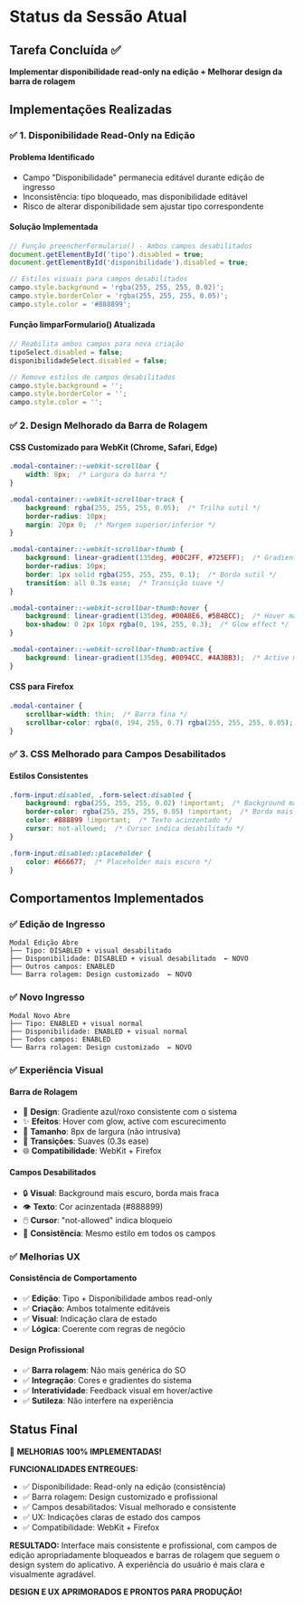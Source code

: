 # Status da Sessão Atual

## Tarefa Concluída ✅
**Implementar disponibilidade read-only na edição + Melhorar design da barra de rolagem**

## Implementações Realizadas

### ✅ **1. Disponibilidade Read-Only na Edição**

#### **Problema Identificado**
- Campo "Disponibilidade" permanecia editável durante edição de ingresso
- Inconsistência: tipo bloqueado, mas disponibilidade editável
- Risco de alterar disponibilidade sem ajustar tipo correspondente

#### **Solução Implementada**
```javascript
// Função preencherFormulario() - Ambos campos desabilitados
document.getElementById('tipo').disabled = true;
document.getElementById('disponibilidade').disabled = true;

// Estilos visuais para campos desabilitados
campo.style.background = 'rgba(255, 255, 255, 0.02)';
campo.style.borderColor = 'rgba(255, 255, 255, 0.05)';
campo.style.color = '#888899';
```

#### **Função limparFormulario() Atualizada**
```javascript
// Reabilita ambos campos para nova criação
tipoSelect.disabled = false;
disponibilidadeSelect.disabled = false;

// Remove estilos de campos desabilitados
campo.style.background = '';
campo.style.borderColor = '';
campo.style.color = '';
```

### ✅ **2. Design Melhorado da Barra de Rolagem**

#### **CSS Customizado para WebKit (Chrome, Safari, Edge)**
```css
.modal-container::-webkit-scrollbar {
    width: 8px;  /* Largura da barra */
}

.modal-container::-webkit-scrollbar-track {
    background: rgba(255, 255, 255, 0.05);  /* Trilha sutil */
    border-radius: 10px;
    margin: 20px 0;  /* Margem superior/inferior */
}

.modal-container::-webkit-scrollbar-thumb {
    background: linear-gradient(135deg, #00C2FF, #725EFF);  /* Gradiente do sistema */
    border-radius: 10px;
    border: 1px solid rgba(255, 255, 255, 0.1);  /* Borda sutil */
    transition: all 0.3s ease;  /* Transição suave */
}

.modal-container::-webkit-scrollbar-thumb:hover {
    background: linear-gradient(135deg, #00A8E6, #5B4BCC);  /* Hover mais escuro */
    box-shadow: 0 2px 10px rgba(0, 194, 255, 0.3);  /* Glow effect */
}

.modal-container::-webkit-scrollbar-thumb:active {
    background: linear-gradient(135deg, #0094CC, #4A3BB3);  /* Active mais escuro */
}
```

#### **CSS para Firefox**
```css
.modal-container {
    scrollbar-width: thin;  /* Barra fina */
    scrollbar-color: rgba(0, 194, 255, 0.7) rgba(255, 255, 255, 0.05);  /* Cor personalizada */
}
```

### ✅ **3. CSS Melhorado para Campos Desabilitados**

#### **Estilos Consistentes**
```css
.form-input:disabled, .form-select:disabled {
    background: rgba(255, 255, 255, 0.02) !important;  /* Background mais sutil */
    border-color: rgba(255, 255, 255, 0.05) !important;  /* Borda mais fraca */
    color: #888899 !important;  /* Texto acinzentado */
    cursor: not-allowed;  /* Cursor indica desabilitado */
}

.form-input:disabled::placeholder {
    color: #666677;  /* Placeholder mais escuro */
}
```

## Comportamentos Implementados

### ✅ **Edição de Ingresso**
```
Modal Edição Abre
├── Tipo: DISABLED + visual desabilitado
├── Disponibilidade: DISABLED + visual desabilitado  ← NOVO
├── Outros campos: ENABLED
└── Barra rolagem: Design customizado  ← NOVO
```

### ✅ **Novo Ingresso**
```
Modal Novo Abre
├── Tipo: ENABLED + visual normal
├── Disponibilidade: ENABLED + visual normal
├── Todos campos: ENABLED
└── Barra rolagem: Design customizado  ← NOVO
```

### ✅ **Experiência Visual**

#### **Barra de Rolagem**
- 🎨 **Design**: Gradiente azul/roxo consistente com o sistema
- ✨ **Efeitos**: Hover com glow, active com escurecimento
- 📏 **Tamanho**: 8px de largura (não intrusiva)
- 🔄 **Transições**: Suaves (0.3s ease)
- 🌐 **Compatibilidade**: WebKit + Firefox

#### **Campos Desabilitados**
- 🔒 **Visual**: Background mais escuro, borda mais fraca
- 👁️ **Texto**: Cor acinzentada (#888899)
- 🖱️ **Cursor**: "not-allowed" indica bloqueio
- 📱 **Consistência**: Mesmo estilo em todos os campos

### ✅ **Melhorias UX**

#### **Consistência de Comportamento**
- ✅ **Edição**: Tipo + Disponibilidade ambos read-only
- ✅ **Criação**: Ambos totalmente editáveis
- ✅ **Visual**: Indicação clara de estado
- ✅ **Lógica**: Coerente com regras de negócio

#### **Design Profissional**
- ✅ **Barra rolagem**: Não mais genérica do SO
- ✅ **Integração**: Cores e gradientes do sistema
- ✅ **Interatividade**: Feedback visual em hover/active
- ✅ **Sutileza**: Não interfere na experiência

## Status Final
🎯 **MELHORIAS 100% IMPLEMENTADAS!**

**FUNCIONALIDADES ENTREGUES:**
- ✅ Disponibilidade: Read-only na edição (consistência)
- ✅ Barra rolagem: Design customizado e profissional
- ✅ Campos desabilitados: Visual melhorado e consistente
- ✅ UX: Indicações claras de estado dos campos
- ✅ Compatibilidade: WebKit + Firefox

**RESULTADO:**
Interface mais consistente e profissional, com campos de edição apropriadamente bloqueados e barras de rolagem que seguem o design system do aplicativo. A experiência do usuário é mais clara e visualmente agradável.

**DESIGN E UX APRIMORADOS E PRONTOS PARA PRODUÇÃO!**

